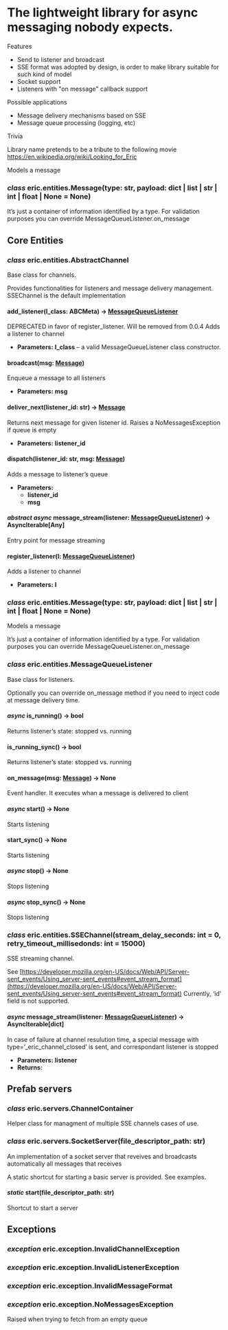 # The lightweight library for async messaging nobody expects. 

Features

* Send to listener and broadcast
* SSE format was adopted by design, is order to make library suitable for such kind of model
* Socket support
* Listeners with "on message" callback support

Possible applications

* Message delivery mechanisms based on SSE
* Message queue processing (logging, etc)

Trivia

Library name pretends to be a tribute to the following movie https://en.wikipedia.org/wiki/Looking_for_Eric

Models a message
<a name="eric.entities.Message"></a>
### *class* eric.entities.Message(type: str, payload: dict | list | str | int | float | None = None)

It’s just a container of information identified by a type.
For validation purposes you can override MessageQueueListener.on_message

## Core Entities

### *class* eric.entities.AbstractChannel

Base class for channels.

Provides functionalities for listeners and message delivery management.
SSEChannel is the default implementation

#### add_listener(l_class: ABCMeta) → [MessageQueueListener](#eric.entities.MessageQueueListener)

DEPRECATED in favor of register_listener. Will be removed from 0.0.4
Adds a listener to channel

* **Parameters:**
  **l_class** – a valid MessageQueueListener class constructor.

#### broadcast(msg: [Message](#id0))

Enqueue a message to all listeners

* **Parameters:**
  **msg**

#### deliver_next(listener_id: str) → [Message](#id0)

Returns next message for given listener id.
Raises a NoMessagesException if queue is empty

* **Parameters:**
  **listener_id**

#### dispatch(listener_id: str, msg: [Message](#id0))

Adds a message to listener’s queue

* **Parameters:**
  * **listener_id**
  * **msg**

#### *abstract async* message_stream(listener: [MessageQueueListener](#eric.entities.MessageQueueListener)) → AsyncIterable[Any]

Entry point for message streaming

#### register_listener(l: [MessageQueueListener](#eric.entities.MessageQueueListener))

Adds a listener to channel

* **Parameters:**
  **l**

### *class* eric.entities.Message(type: str, payload: dict | list | str | int | float | None = None)

Models a message

It’s just a container of information identified by a type.
For validation purposes you can override MessageQueueListener.on_message

### *class* <a name="eric.entities.MessageQueueListener">eric.entities.MessageQueueListener</a>

Base class for listeners.

Optionally you can override on_message method if you need to inject code at message delivery time.

#### *async* is_running() → bool

Returns listener’s state: stopped vs. running

#### is_running_sync() → bool

Returns listener’s state: stopped vs. running

#### on_message(msg: [Message](#id0)) → None

Event handler. It executes whan a message is delivered to client

#### *async* start() → None

Starts listening

#### start_sync() → None

Starts listening

#### *async* stop() → None

Stops listening

#### *async* stop_sync() → None

Stops listening

### *class* eric.entities.SSEChannel(stream_delay_seconds: int = 0, retry_timeout_millisedonds: int = 15000)

SSE streaming channel.

See [https://developer.mozilla.org/en-US/docs/Web/API/Server-sent_events/Using_server-sent_events#event_stream_format](https://developer.mozilla.org/en-US/docs/Web/API/Server-sent_events/Using_server-sent_events#event_stream_format)
Currently, ‘id’ field is not supported.

#### *async* message_stream(listener: [MessageQueueListener](#eric.entities.MessageQueueListener)) → AsyncIterable[dict]

In case of failure at channel resulution time, a special message with type=’_eric_channel_closed’ is sent, and
correspondant listener is stopped

* **Parameters:**
  **listener**
* **Returns:**

## Prefab servers

### *class* eric.servers.ChannelContainer

Helper class for managment of multiple SSE channels cases of use.

### *class* eric.servers.SocketServer(file_descriptor_path: str)

An implementation of a socket server that reveives and broadcasts automatically all messages that receives

A static shortcut for starting a basic server is provided. See examples.

#### *static* start(file_descriptor_path: str)

Shortcut to start a server

## Exceptions

### *exception* eric.exception.InvalidChannelException

### *exception* eric.exception.InvalidListenerException

### *exception* eric.exception.InvalidMessageFormat

### *exception* eric.exception.NoMessagesException

Raised when trying to fetch from an empty queue
